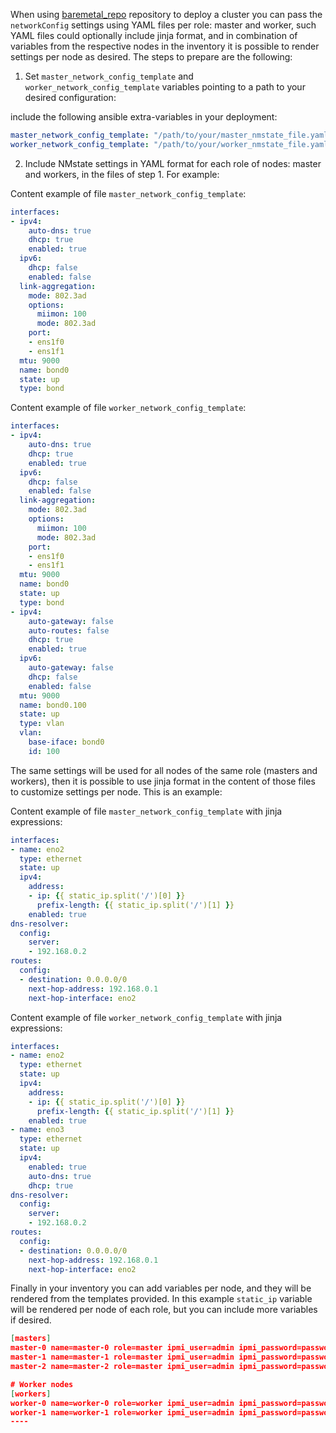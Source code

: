 When using [baremetal_repo](https://github.com/openshift-kni/baremetal-deploy) repository to deploy a cluster you can pass the `networkConfig` settings using YAML files per role: master and worker, such YAML files could optionally include jinja format, and in combination of variables from the respective nodes in the inventory it is possible to render settings per node as desired. The steps to prepare are the following:

1) Set `master_network_config_template` and `worker_network_config_template` variables pointing to a path to your desired configuration:

include the following ansible extra-variables in your deployment:

```yaml
master_network_config_template: "/path/to/your/master_nmstate_file.yaml"
worker_network_config_template: "/path/to/your/worker_nmstate_file.yaml"
```

2) Include NMstate settings in YAML format for each role of nodes: master and workers, in the files of step 1. For example:

Content example of file `master_network_config_template`:
```yaml
interfaces:
- ipv4:
    auto-dns: true
    dhcp: true
    enabled: true
  ipv6:
    dhcp: false
    enabled: false
  link-aggregation:
    mode: 802.3ad
    options:
      miimon: 100
      mode: 802.3ad
    port:
    - ens1f0
    - ens1f1
  mtu: 9000
  name: bond0
  state: up
  type: bond
```

Content example of file `worker_network_config_template`:
```yaml
interfaces:
- ipv4:
    auto-dns: true
    dhcp: true
    enabled: true
  ipv6:
    dhcp: false
    enabled: false
  link-aggregation:
    mode: 802.3ad
    options:
      miimon: 100
      mode: 802.3ad
    port:
    - ens1f0
    - ens1f1
  mtu: 9000
  name: bond0
  state: up
  type: bond
- ipv4:
    auto-gateway: false
    auto-routes: false
    dhcp: true
    enabled: true
  ipv6:
    auto-gateway: false
    dhcp: false
    enabled: false
  mtu: 9000
  name: bond0.100
  state: up
  type: vlan
  vlan:
    base-iface: bond0
    id: 100
```

The same settings will be used for all nodes of the same role (masters and workers), then it is possible to use jinja format in the content of those files to customize settings per node. This is an example:

Content example of file `master_network_config_template` with jinja expressions:
```yaml
interfaces:
- name: eno2
  type: ethernet
  state: up
  ipv4:
    address:
    - ip: {{ static_ip.split('/')[0] }}
      prefix-length: {{ static_ip.split('/')[1] }}
    enabled: true
dns-resolver:
  config:
    server:
    - 192.168.0.2
routes:
  config:
  - destination: 0.0.0.0/0
    next-hop-address: 192.168.0.1
    next-hop-interface: eno2
```

Content example of file `worker_network_config_template` with jinja expressions:
```yaml
interfaces:
- name: eno2
  type: ethernet
  state: up
  ipv4:
    address:
    - ip: {{ static_ip.split('/')[0] }}
      prefix-length: {{ static_ip.split('/')[1] }}
    enabled: true
- name: eno3
  type: ethernet
  state: up
  ipv4:
    enabled: true
    auto-dns: true
    dhcp: true
dns-resolver:
  config:
    server:
    - 192.168.0.2
routes:
  config:
  - destination: 0.0.0.0/0
    next-hop-address: 192.168.0.1
    next-hop-interface: eno2
```


Finally in your inventory you can add variables per node, and they will be rendered from the templates provided. In this example `static_ip` variable will be rendered per node of each role, but you can include more variables if desired.
```json
[masters]
master-0 name=master-0 role=master ipmi_user=admin ipmi_password=password ipmi_address=192.168.1.1 ipmi_port=623 provision_mac=ec:f4:bb:da:0c:58 static_ip="192.168.0.11/24"
master-1 name=master-1 role=master ipmi_user=admin ipmi_password=password ipmi_address=192.168.1.2 ipmi_port=623 provision_mac=ec:f4:bb:da:32:88 static_ip="192.168.0.12/24"
master-2 name=master-2 role=master ipmi_user=admin ipmi_password=password ipmi_address=192.168.1.3 ipmi_port=623 provision_mac=ec:f4:bb:da:0d:98 static_ip="192.168.0.13/24"

# Worker nodes
[workers]
worker-0 name=worker-0 role=worker ipmi_user=admin ipmi_password=password ipmi_address=192.168.1.4 ipmi_port=623 provision_mac=ec:f4:bb:da:0c:18 static_ip="192.168.0.14/24"
worker-1 name=worker-1 role=worker ipmi_user=admin ipmi_password=password ipmi_address=192.168.1.5 ipmi_port=623 provision_mac=ec:f4:bb:da:32:28 static_ip="192.168.0.15/24"
----
